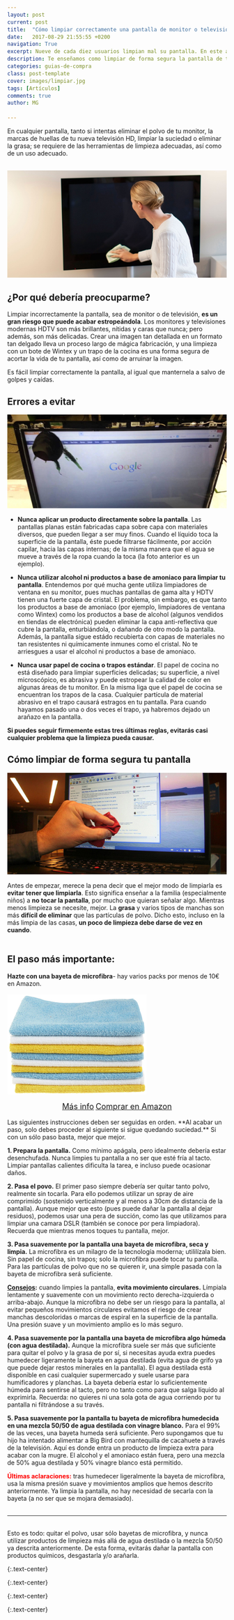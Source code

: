 ```yaml
---
layout: post
current: post
title:  "Cómo limpiar correctamente una pantalla de monitor o televisión"
date:   2017-08-29 21:55:55 +0200
navigation: True
excerpt: Nueve de cada diez usuarios limpian mal su pantalla. En este artículo te enseñamos las herramientas y el procedimiento adecuado para su correcta limpieza.
description: Te enseñamos como limpiar de forma segura la pantalla de tu monitor o televisión. ¡Y te advertimos de los errores más comunes!
categories: guias-de-compra
class: post-template
cover: images/limpiar.jpg
tags: [Artículos]
comments: true
author: MG

---
```


En cualquier pantalla, tanto si intentas eliminar el polvo de tu monitor, la marcas de huellas de tu nueva televisión HD, limpiar la suciedad o eliminar la grasa; se requiere de las herramientas de limpieza adecuadas, así como de un uso adecuado.
<br /><br />
<!--more-->
<!-- more -->
![limpiar] <br />
## ¿Por qué debería preocuparme? 

Limpiar incorrectamente la pantalla, sea de monitor o de televisión, **es un gran riesgo que puede acabar estropeándola**. Los monitores y televisiones modernas HDTV son más brillantes, nítidas y caras que nunca; pero además, son más delicadas. Crear una imagen tan detallada en un formato tan delgado lleva un proceso largo de mágica fabricación, y una limpieza con un bote de Wintex y un trapo de la cocina es una forma segura de acortar la vida de tu pantalla, así como de arruinar la imagen.

Es fácil limpiar correctamente la pantalla, al igual que manternela a salvo de golpes y caídas.

## Errores a evitar
![errores-limpieza]<br />

- **Nunca aplicar un producto directamente sobre la pantalla**. Las pantallas planas están fabricadas capa sobre capa con materiales diversos, que pueden llegar a ser muy finos. Cuando el líquido toca la superficie de la pantalla, éste puede filtrarse fácilmente, por acción capilar, hacia las capas internas; de la misma manera que el agua se mueve a través de la ropa cuando la toca (la foto anterior es un ejemplo).

- **Nunca utilizar alcohol ni productos a base de amoniaco para limpiar tu pantalla**. Entendemos por qué mucha gente utiliza limpiadores de ventana en su monitor, pues muchas pantallas de gama alta y HDTV tienen una fuerte capa de cristal. El problema, sin embargo, es que tanto los productos a base de amoniaco (por ejemplo, limpiadores de ventana como Wintex) como los productos a base de alcohol (algunos vendidos en tiendas de electrónica) pueden eliminar la capa anti-reflectiva que cubre la pantalla, enturbiándola, o dañando de otro modo la pantalla. Además, la pantalla sigue estádo recubierta con capas de materiales no tan resistentes ni químicamente inmunes como el cristal. No te arriesgues a usar el alcohol ni productos a base de amoniaco.

- **Nunca usar papel de cocina o trapos estándar**. El papel de cocina no está diseñado para limpiar superficies delicadas; su superficie, a nivel microscópico, es abrasiva y puede estropear la calidad de color en algunas áreas de tu monitor. En la misma liga que el papel de cocina se encuentran los trapos de la casa. Cualquier partícula de material abrasivo en el trapo causará estragos en tu pantalla. Para cuando hayamos pasado una o dos veces el trapo, ya habremos dejado un arañazo en la pantalla.

**Si puedes seguir firmemente estas tres últimas reglas, evitarás casi cualquier problema que la limpieza pueda causar.**

## Cómo limpiar de forma segura tu pantalla
![limpiar-forma-segura]

Antes de empezar, merece la pena decir que el mejor modo de limpiarla es **evitar tener que limpiarla**. Esto significa enseñar a la familia (especialmente niños) a **no tocar la pantalla**, por mucho que quieran señalar algo. Mientras menos limpieza se necesite, mejor. La **grasa** y varios tipos de manchas son más **difícil de eliminar** que las partículas de polvo. Dicho esto, incluso en la más limpia de las casas, **un poco de limpieza debe darse de vez en cuando**.
<br /><br />
## El paso más importante:

**Hazte con una bayeta de microfibra**- hay varios packs por menos de 10€ en Amazon.
<br /><br />
![bayetas-microfibra]
<center><a href="http://amzn.to/2fvkJdt" class="btn-infor"><font size="4">Más info</font></a>             <a href="http://amzn.to/2fvkJdt" class="btn-ama"><font size="4">Comprar en Amazon</font></a></center>
<br />
Las siguientes instrucciones deben ser seguidas en orden. **Al acabar un paso, solo debes proceder al siguiente si sigue quedando suciedad.** Si con un sólo paso basta, mejor que mejor.

**1. Prepara la pantalla.** Como mínimo apágala, pero idealmente debería estar desenchufada. Nunca limpies tu pantalla a no ser que esté fría al tacto. Limpiar pantallas calientes dificulta la tarea, e incluso puede ocasionar daños.

**2. Pasa el povo.** El primer paso siempre debería ser quitar tanto polvo, realmente sin tocarla. Para ello podemos utilizar un spray de aire comprimido (sostenido verticalmente y al menos a 30cm de distancia de la pantalla). Aunque mejor que esto (pues puede dañar la pantalla al dejar residuos), podemos usar una pera de succión, como las que utilizamos para limpiar una camara DSLR (también se conoce por pera limpiadora). Recuerda que mientras menos toques tu pantalla, mejor.

**3. Pasa suavemente por la pantalla una bayeta de microfibra, seca y limpia.** La microfibra es un milagro de la tecnología moderna; utililízala bien. Sin papel de cocina, sin trapos; solo la microfibra puede tocar tu pantalla. Para las partículas de polvo que no se quieren ir, una simple pasada con la bayeta de microfibra será suficiente.

**<u>Consejos</u>:** cuando limpies la pantalla, **evita movimiento circulares.** Límpiala lentamente y suavemente con un movimiento recto derecha-izquierda o arriba-abajo. Aunque la microfibra no debe ser un riesgo para la pantalla, al evitar pequeños movimientos circulares evitamos el riesgo de crear manchas descoloridas o marcas de espiral en la superficie de la pantalla. Una presión suave y un movimiento amplio es lo más seguro.

**4. Pasa suavemente por la pantalla una bayeta de microfibra algo húmeda (con agua destilada).** Aunque la microfibra suele ser más que suficiente para quitar el polvo y la grasa de por sí, si necesitas ayuda extra puedes humedecer ligeramente la bayeta en agua destilada (evita agua de grifo ya que puede dejar restos minerales en la pantalla). El agua destilada está disponible en casi cualquier supermercado y suele usarse para humificadores y planchas. La bayeta debería estar lo suficientemente húmeda para sentirse al tacto, pero no tanto como para que salga líquido al exprimirla. Recuerda: no quieres ni una sola gota de agua corriendo por tu pantalla ni filtrándose a su través.

**5. Pasa suavemente por la pantalla tu bayeta de microfibra humedecida en una mezcla 50/50 de agua destilada con vinagre blanco.** Para el 99% de las veces, una bayeta humeda será suficiente. Pero supongamos que tu hijo ha intentado alimentar a Big Bird con mantequilla de cacahuete a través de la televisión. Aquí es donde entra un producto de limpieza extra para acabar con la mugre. El alcohol y el amoniaco están fuera, pero una mezcla de 50% agua destilada y 50% vinagre blanco está permitido.

**<font color="red">Últimas aclaraciones:</font>** tras humedecer ligeralmente la bayeta de microfibra, usa la misma presión suave y movimientos amplios que hemos descrito anteriormente. Ya limpia la pantalla, no hay necesidad de secarla con la bayeta (a no ser que se mojara demasiado).<br /><br />

_____________________________________________________________________________________
<br />Esto es todo: quitar el polvo, usar sólo bayetas de microfibra, y nunca utilizar productos de limpieza más allá de agua destilada o la mezcla 50/50 ya descrita anteriormente. De esta forma, evitarás dañar la pantalla con productos químicos, desgastarla y/o arañarla.
<br />


[limpiar]: /images/pictures/limpiar.jpg
{:.text-center}

[errores-limpieza]: /images/pictures/errores-limpieza.jpg
{:.text-center}

[limpiar-forma-segura]: /images/pictures/limpiar-forma-segura.jpg
{:.text-center}

[bayetas-microfibra]: /images/pictures/bayetas-microfibra.jpg
{:.text-center}


